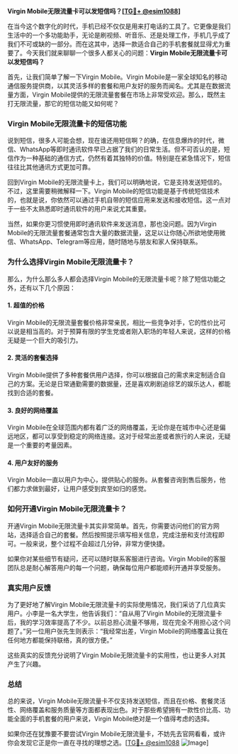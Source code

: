 **Virgin Mobile无限流量卡可以发短信吗？[[TG💪+ @esim1088](https://t.me/s/esim1088)]**

在当今这个数字化的时代，手机已经不仅仅是用来打电话的工具了。它更像是我们生活中的一个多功能助手，无论是刷视频、听音乐、还是处理工作，手机几乎成了我们不可或缺的一部分。而在这其中，选择一款适合自己的手机套餐就显得尤为重要了。今天我们就来聊聊一个很多人都关心的问题：**Virgin Mobile无限流量卡可以发短信吗？**

首先，让我们简单了解一下Virgin Mobile。Virgin Mobile是一家全球知名的移动通信服务提供商，以其灵活多样的套餐和用户友好的服务而闻名。尤其是在数据流量方面，Virgin Mobile提供的无限流量套餐在市场上非常受欢迎。那么，既然主打无限流量，那它的短信功能又如何呢？

### Virgin Mobile无限流量卡的短信功能

说到短信，很多人可能会想，现在谁还用短信啊？的确，在信息爆炸的时代，微信、WhatsApp等即时通讯软件早已占据了我们的日常生活。但不可否认的是，短信作为一种基础的通信方式，仍然有着其独特的价值。特别是在紧急情况下，短信往往比其他通讯方式更加可靠。

回到Virgin Mobile的无限流量卡上，我们可以明确地说，它是支持发送短信的。不过，这里需要稍微解释一下。Virgin Mobile的短信功能是基于传统短信技术的，也就是说，你依然可以通过手机自带的短信应用来发送和接收短信。这一点对于一些不太熟悉即时通讯软件的用户来说尤其重要。

当然，如果你更习惯使用即时通讯软件来发送消息，那也没问题。因为Virgin Mobile的无限流量套餐通常包含大量的数据流量，这足以让你随心所欲地使用微信、WhatsApp、Telegram等应用，随时随地与朋友和家人保持联系。

### 为什么选择Virgin Mobile无限流量卡？

那么，为什么那么多人都会选择Virgin Mobile的无限流量卡呢？除了短信功能之外，还有以下几个原因：

#### 1. **超值的价格**
Virgin Mobile的无限流量套餐价格非常亲民，相比一些竞争对手，它的性价比可以说是相当高的。对于预算有限的学生党或者刚入职场的年轻人来说，这样的价格无疑是一个巨大的吸引力。

#### 2. **灵活的套餐选择**
Virgin Mobile提供了多种套餐供用户选择，你可以根据自己的需求来定制适合自己的方案。无论是日常通勤需要的数据量，还是喜欢刷剧追综艺的娱乐达人，都能找到合适的套餐。

#### 3. **良好的网络覆盖**
Virgin Mobile在全球范围内都有着广泛的网络覆盖，无论你是在城市中心还是偏远地区，都可以享受到稳定的网络连接。这对于经常出差或者旅行的人来说，无疑是一个重要的考量因素。

#### 4. **用户友好的服务**
Virgin Mobile一直以用户为中心，提供贴心的服务。从套餐咨询到售后服务，他们都力求做到最好，让用户感受到宾至如归的感觉。

### 如何开通Virgin Mobile无限流量卡？

开通Virgin Mobile无限流量卡其实非常简单。首先，你需要访问他们的官方网站，选择适合自己的套餐。然后按照提示填写相关信息，完成注册和支付流程即可。一般来说，整个过程不会超过几分钟，非常方便快捷。

如果你对某些细节有疑问，还可以随时联系客服进行咨询。Virgin Mobile的客服团队总是耐心解答用户的每一个问题，确保每位用户都能顺利开通并享受服务。

### 真实用户反馈

为了更好地了解Virgin Mobile无限流量卡的实际使用情况，我们采访了几位真实用户。小李是一名大学生，他告诉我们：“自从用了Virgin Mobile的无限流量卡后，我的学习效率提高了不少。以前总担心流量不够用，现在完全不用担心这个问题了。”另一位用户张先生则表示：“我经常出差，Virgin Mobile的网络覆盖让我在任何地方都能保持联络，真的很方便。”

这些真实的反馈充分说明了Virgin Mobile无限流量卡的实用性，也让更多人对其产生了兴趣。

### 总结

总的来说，Virgin Mobile无限流量卡不仅支持发送短信，而且在价格、套餐灵活性、网络覆盖和服务质量等方面都表现出色。对于那些希望拥有一款性价比高、功能全面的手机套餐的用户来说，Virgin Mobile绝对是一个值得考虑的选择。

如果你还在犹豫要不要尝试Virgin Mobile无限流量卡，不妨先去官网看看，或许你会发现它正是你一直在寻找的理想之选。[[TG💪+ @esim1088](https://t.me/s/esim1088) ![Image](https://i.postimg.cc/4NQfJmqS/Snipaste-2025-05-13-00-14-12.png)]